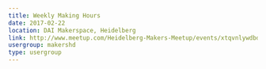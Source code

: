 ```yaml
---
title: Weekly Making Hours
date: 2017-02-22
location: DAI Makerspace, Heidelberg
link: http://www.meetup.com/Heidelberg-Makers-Meetup/events/xtqvnlywdbdc/
usergroup: makershd
type: usergroup
---
```

